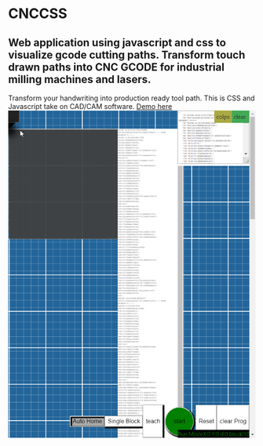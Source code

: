 # CNCCSS

## Web application using javascript and css to visualize gcode cutting paths. Transform touch drawn paths into CNC GCODE for industrial milling machines and lasers.

Transform your handwriting into production ready tool path. This is CSS and Javascript take on CAD/CAM software. 
[Demo here](https://osmiogrzesznik.github.io/cnccss/cnccss.html)
![](vid.gif)
